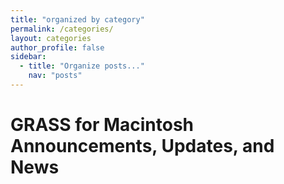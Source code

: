 ```yaml
---
title: "organized by category"
permalink: /categories/
layout: categories
author_profile: false
sidebar:
  - title: "Organize posts..."
    nav: "posts"
---
```

<!-- Google tag (gtag.js) -->
<script async src="https://www.googletagmanager.com/gtag/js?id=G-9NBX5KDKM0"></script>
<script>
  window.dataLayer = window.dataLayer || [];
  function gtag(){dataLayer.push(arguments);}
  gtag('js', new Date());

  gtag('config', 'G-9NBX5KDKM0');
</script>

# GRASS for Macintosh Announcements, Updates, and News

